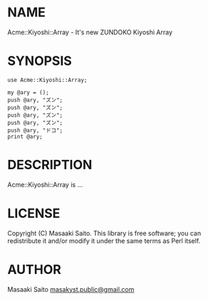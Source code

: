 # NAME

Acme::Kiyoshi::Array - It's new ZUNDOKO Kiyoshi Array

# SYNOPSIS

    use Acme::Kiyoshi::Array;

    my @ary = ();
    push @ary, "ズン";
    push @ary, "ズン";
    push @ary, "ズン";
    push @ary, "ズン";
    push @ary, "ドコ";
    print @ary;

# DESCRIPTION

Acme::Kiyoshi::Array is ...

# LICENSE

Copyright (C) Masaaki Saito.
This library is free software; you can redistribute it and/or modify
it under the same terms as Perl itself.

# AUTHOR

Masaaki Saito <masakyst.public@gmail.com>
